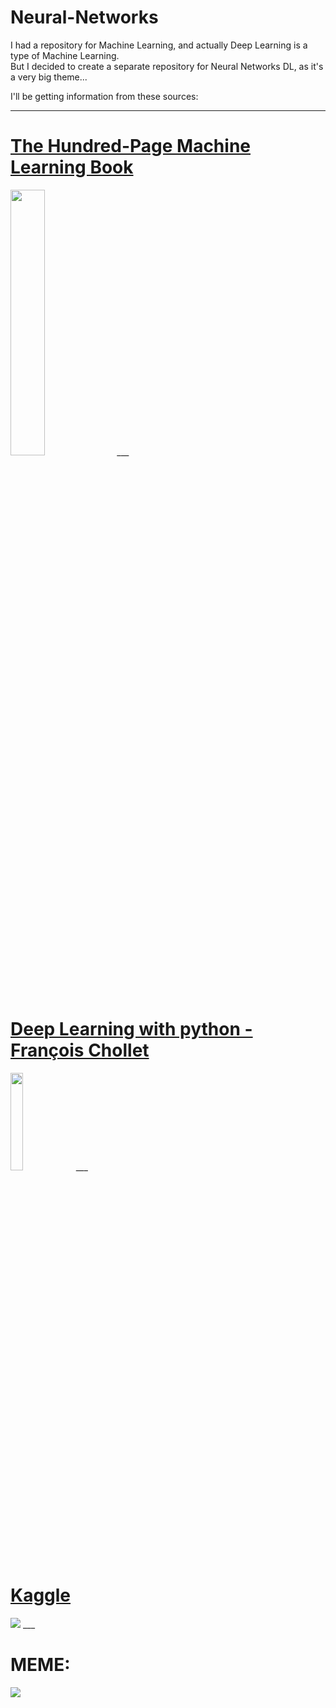 # Neural-Networks

I had a repository for Machine Learning, and actually Deep Learning is a type of Machine Learning. <br>
But I decided to create a separate repository for Neural Networks DL, as it's a very big theme... <br>

I'll be getting information from these sources: <br>

___

# **<a href='https://www.amazon.com/Hundred-Page-Machine-Learning-Book/dp/1777005477/ref=sr_1_1?crid=34NDULROYJOS1&keywords=100+page+machine+learning+book&qid=1699268677&sprefix=100+machine+l%2Caps%2C197&sr=8-1'> The Hundred-Page Machine Learning Book </a>** <br>

<img src='https://m.media-amazon.com/images/I/51OfJg+8G9L._AC_UF1000,1000_QL80_.jpg' width=33%>
___

# **<a href='https://www.amazon.com/Deep-Learning-Python-Francois-Chollet/dp/1617294438'> Deep Learning with python -  François Chollet</a>** <br>
<img src='https://images.manning.com/book/a/2a49d38-96e5-4bf7-8555-57f689c52ebf/Chollet-2ed-HI.png' width=20%>
___

# **<a href='https://www.kaggle.com/'> Kaggle </a>** <br>
<img src='https://upload.wikimedia.org/wikipedia/commons/7/7c/Kaggle_logo.png'>
___

# **MEME:** <br>
<img src='https://preview.redd.it/501nquvhz4bb1.jpg?width=640&crop=smart&auto=webp&s=c1a1d0f548483fdb1f39a36bb52705c8d3adbfcc'>
 
